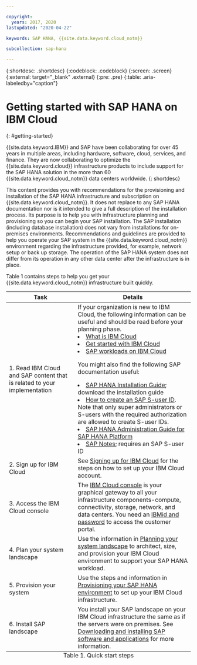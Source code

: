 ```yaml
---

copyright:
  years: 2017, 2020
lastupdated: "2020-04-22"

keywords: SAP HANA, {{site.data.keyword.cloud_notm}}

subcollection: sap-hana

---
```


{:shortdesc: .shortdesc}
{:codeblock: .codeblock}
{:screen: .screen}
{:external: target="_blank" .external}
{:pre: .pre}
{:table: .aria-labeledby="caption"}

# Getting started with SAP HANA on IBM Cloud
{: #getting-started}

{{site.data.keyword.IBM}} and SAP have been collaborating for over 45 years in multiple areas, including hardware, software, cloud, services, and finance. They are now collaborating to optimize the {{site.data.keyword.cloud}} infrastructure products to include support for the SAP HANA solution in the more than 60 {{site.data.keyword.cloud_notm}} data centers worldwide.
{: shortdesc}

This content provides you with recommendations for the provisioning and installation of the SAP HANA infrastructure and subscription on {{site.data.keyword.cloud_notm}}. It does not replace to any SAP HANA documentation nor is it intended to give a full description of the installation process. Its purpose is to help you with infrastructure planning and provisioning so you can begin your SAP installation. The SAP installation (including database installation) does not vary from installations for on-premises environments. Recommendations and guidelines are provided to help you operate your SAP system in the {{site.data.keyword.cloud_notm}} environment regarding the infrastructure provided, for example, network setup or back up storage. The operation of the SAP HANA system does not differ from its operation in any other data center after the infrastructure is in place.

Table 1 contains steps to help you get your {{site.data.keyword.cloud_notm}} infrastructure built quickly.
<table>
   <CAPTION align="bottom">Table 1. Quick start steps</CAPTION>
   <THEAD>
   <TR>
   <th>Task</th>
   <th>Details</th>
   </TR>
   </THEAD>
   <TBODY>
   <tr>
   <td>1. Read IBM Cloud and SAP content that is related to your implementation</td>
   <td>If your organization is new to IBM Cloud, the following information can be useful and should be read before your planning phase.
   <li><a href="https://www.ibm.com/cloud">What is IBM Cloud</a></li>
   <li><a href="https://www.ibm.com/cloud/get-started">Get started with IBM Cloud</a></li>
   <li><a href="https://www.ibm.com/cloud/sap/certified-infrastructure">SAP workloads on IBM Cloud</a></li>

   You might also find the following SAP documentation useful:     
   <li><a href="https://www.sap.com/products/hana/implementation/resources.html">SAP HANA Installation Guide</a>; download the installation guide</li>
  <li><a href="https://www.youtube.com/watch?v=4wICiRTP8u0/">How to create an SAP S-user ID</a>. Note that only super administrators or S-users with the required authorization are allowed to create S-user IDs.</li>
   <li><a href="https://help.sap.com/viewer/product/SAP_HANA_PLATFORM/2.0.04/en-US">SAP HANA Administration Guide for SAP HANA Platform</a></li>
   <li><a href="https://support.sap.com/en/index.html">SAP Notes</a>; requires an SAP S-user ID</li>
   <tr>
   <td>2. Sign up for IBM Cloud</td>
   <td>See <a href="https://cloud.ibm.com/docs/account?topic=account-signup#signing-up-for-ibm-cloud">Signing up for IBM Cloud</a> for the steps on how to set up your IBM Cloud account.</td>
 <tr>
   <td>3. Access the IBM Cloud console</td>
   <td>The <a href="https://cloud.ibm.com">IBM Cloud console</a> is your graphical gateway to all your infrastructure components-compute, connectivity, storage, network, and data centers. You need an <a href="https://cloud.ibm.com/docs/account?topic=account-signup#signing-up-for-ibm-cloud">IBMid and password</a> to access the customer portal.</td>
   <tr>
   <td>4. Plan your system landscape</td>
   <td>Use the information in <a href="sap-hana?topic=sap-hana-planning-your-system-landscape#planning-your-system-landscape">Planning your system landscape</a> to architect, size, and provision your IBM Cloud environment to support your SAP HANA workload.</td>  
 <tr>
   <td>5. Provision your system</td>
   <td>Use the steps and information in <a href="sap-hana?topic=sap-hana-provision_environment#provision_environment">Provisioning your SAP HANA environment</a> to set up your IBM Cloud infrastructure.</td>
   <tr>
   <td>6. Install SAP landscape</td>
   <td>You install your SAP landscape on your IBM Cloud infrastructure the same as if the servers were on premises. See <a href="sap-hana?topic=sap-hana-install_sap#install_sap">Downloading and installing SAP software and applications</a> for more information.</td>
   </td>
   </tr>
   </TBODY>
   </table>
